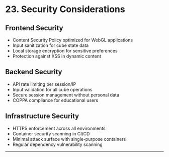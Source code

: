 # 23. Security Considerations

## Frontend Security
- Content Security Policy optimized for WebGL applications
- Input sanitization for cube state data
- Local storage encryption for sensitive preferences
- Protection against XSS in dynamic content

## Backend Security  
- API rate limiting per session/IP
- Input validation for all cube operations
- Secure session management without personal data
- COPPA compliance for educational users

## Infrastructure Security
- HTTPS enforcement across all environments
- Container security scanning in CI/CD
- Minimal attack surface with single-purpose containers
- Regular dependency vulnerability scanning

---
